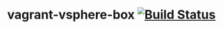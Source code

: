 vagrant-vsphere-box [![Build Status](https://travis-ci.org/mikola-spb/vagrant-vsphere-box.svg?branch=1.0.0)](https://travis-ci.org/mikola-spb/vagrant-vsphere-box)
===================
